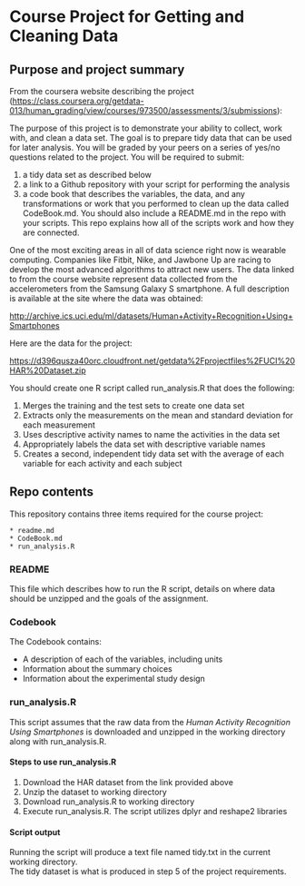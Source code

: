 # Course Project for Getting and Cleaning Data

## Purpose and project summary
From the coursera website describing the project 
(https://class.coursera.org/getdata-013/human_grading/view/courses/973500/assessments/3/submissions):

The purpose of this project is to demonstrate your ability to collect, work with, and clean a data set. 
The goal is to prepare tidy data that can be used for later analysis. 
You will be graded by your peers on a series of yes/no questions related to the project. 
You will be required to submit: 
  1. a tidy data set as described below
  2. a link to a Github repository with your script for performing the analysis 
  3. a code book that describes the variables, the data, and any transformations or work 
  	that you performed to clean up the data called CodeBook.md. You should also include 
  	a README.md in the repo with your scripts. This repo explains how all of the scripts 
  	work and how they are connected.  

One of the most exciting areas in all of data science right now is wearable computing. 
Companies like Fitbit, Nike, and Jawbone Up are racing to develop the most advanced 
algorithms to attract new users. The data linked to from the course website represent data 
collected from the accelerometers from the Samsung Galaxy S smartphone. A full description 
is available at the site where the data was obtained: 

http://archive.ics.uci.edu/ml/datasets/Human+Activity+Recognition+Using+Smartphones 

Here are the data for the project: 

https://d396qusza40orc.cloudfront.net/getdata%2Fprojectfiles%2FUCI%20HAR%20Dataset.zip 

You should create one R script called run_analysis.R that does the following: 

1. Merges the training and the test sets to create one data set
2. Extracts only the measurements on the mean and standard deviation for each measurement 
3. Uses descriptive activity names to name the activities in the data set
4. Appropriately labels the data set with descriptive variable names
5. Creates a second, independent tidy data set with the average of each variable for each activity and each subject 


## Repo contents
This repository contains three items required for the course project:

	* readme.md
	* CodeBook.md
	* run_analysis.R

### README

This file which describes how to run the R script, details on where data should be unzipped and the goals of the assignment.


### Codebook

The Codebook contains:

* A description of each of the variables, including units
* Information about the summary choices
* Information about the experimental study design

### run_analysis.R

This script assumes that the raw data from the _Human Activity Recognition
Using Smartphones_ is downloaded and unzipped in the working directory along
with run_analysis.R.


#### Steps to use run_analysis.R

1. Download the HAR dataset from the link provided above
2. Unzip the dataset to working directory
3. Download run_analysis.R to working directory
4. Execute run_analysis.R. The script utilizes dplyr and reshape2 libraries


#### Script output

Running the script will produce a text file named tidy.txt in the current working directory.  
The tidy dataset is what is produced in step 5 of the project requirements.
